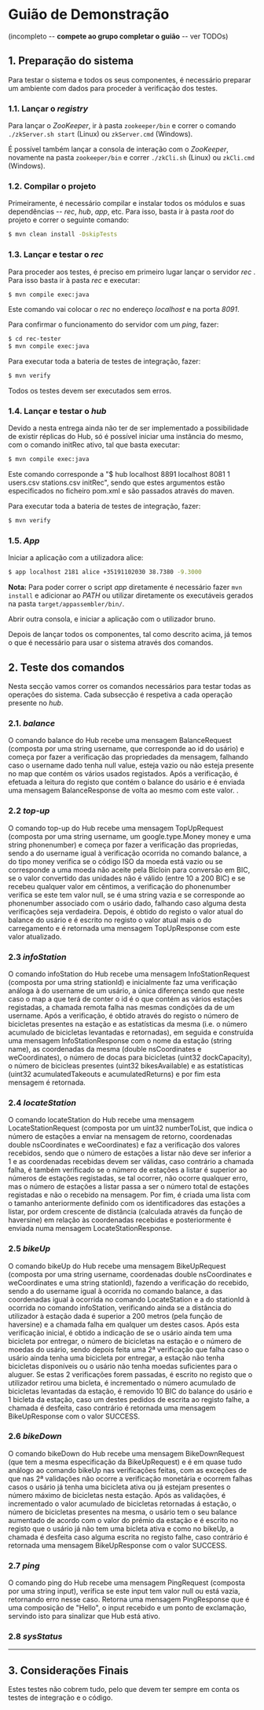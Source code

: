 # Guião de Demonstração

(incompleto -- **compete ao grupo completar o guião** -- ver TODOs)

## 1. Preparação do sistema

Para testar o sistema e todos os seus componentes, é necessário preparar um ambiente com dados para proceder à verificação dos testes.

### 1.1. Lançar o *registry*

Para lançar o *ZooKeeper*, ir à pasta `zookeeper/bin` e correr o comando  
`./zkServer.sh start` (Linux) ou `zkServer.cmd` (Windows).

É possível também lançar a consola de interação com o *ZooKeeper*, novamente na pasta `zookeeper/bin` e correr `./zkCli.sh` (Linux) ou `zkCli.cmd` (Windows).

### 1.2. Compilar o projeto

Primeiramente, é necessário compilar e instalar todos os módulos e suas dependências --  *rec*, *hub*, *app*, etc.
Para isso, basta ir à pasta *root* do projeto e correr o seguinte comando:

```sh
$ mvn clean install -DskipTests
```

### 1.3. Lançar e testar o *rec*

Para proceder aos testes, é preciso em primeiro lugar lançar o servidor *rec* .
Para isso basta ir à pasta *rec* e executar:

```sh
$ mvn compile exec:java
```

Este comando vai colocar o *rec* no endereço *localhost* e na porta *8091*.

Para confirmar o funcionamento do servidor com um *ping*, fazer:

```sh
$ cd rec-tester
$ mvn compile exec:java
```

Para executar toda a bateria de testes de integração, fazer:

```sh
$ mvn verify
```

Todos os testes devem ser executados sem erros.


### 1.4. Lançar e testar o *hub*

Devido a nesta entrega ainda não ter de ser implementado a possibilidade de existir réplicas do Hub, só é possível iniciar uma instância do mesmo, com o comando initRec ativo, tal que basta executar:

```sh
$ mvn compile exec:java
```

Este comando corresponde a "$ hub localhost 8891 localhost 8081 1 users.csv stations.csv initRec", sendo que estes argumentos estão especificados no ficheiro pom.xml e são passados através do maven.

Para executar toda a bateria de testes de integração, fazer:

```sh
$ mvn verify
```

### 1.5. *App*

Iniciar a aplicação com a utilizadora alice:

```sh
$ app localhost 2181 alice +35191102030 38.7380 -9.3000
```

**Nota:** Para poder correr o script *app* diretamente é necessário fazer `mvn install` e adicionar ao *PATH* ou utilizar diretamente os executáveis gerados na pasta `target/appassembler/bin/`.

Abrir outra consola, e iniciar a aplicação com o utilizador bruno.

Depois de lançar todos os componentes, tal como descrito acima, já temos o que é necessário para usar o sistema através dos comandos.

## 2. Teste dos comandos

Nesta secção vamos correr os comandos necessários para testar todas as operações do sistema.
Cada subsecção é respetiva a cada operação presente no *hub*.

### 2.1. *balance*

O comando balance do Hub recebe uma mensagem BalanceRequest (composta por uma string username, que corresponde ao id do usário) e começa por fazer a verificação das propriedades da mensagem, falhando caso o username dado tenha null value, esteja vazio ou não esteja presente no map que contém os vários usados registados. Após a verificação, é efetuada a leitura do registo que contém o balance do usário e é enviada uma mensagem BalanceResponse de volta ao mesmo com este valor.
.
### 2.2 *top-up*

O comando top-up do Hub recebe uma mensagem TopUpRequest (composta por uma string username, um google.type.Money money e uma string phonenumber) e começa por fazer a verificação das propriedas, sendo a do username igual à verificação ocorrida no comando balance, a do tipo money verifica se o código ISO da moeda está vazio ou se corresponde a uma moeda não aceite pela Bicloin para conversão em BIC, se o valor convertido das unidades não é válido (entre 10 a 200 BIC) e se recebeu qualquer valor em cêntimos, a verificação do phonenumber verifica se este tem valor null, se é uma string vazia e se corresponde ao phonenumber associado com o usário dado, falhando caso alguma desta verificações seja verdadeira. Depois, é obtido do registo o valor atual do balance do usário e é escrito no registo o valor atual mais o do carregamento e é retornada uma mensagem TopUpResponse com este valor atualizado.

### 2.3 *infoStation*

O comando infoStation do Hub recebe uma mensagem InfoStationRequest (composta por uma string stationId) e inicialmente faz uma verificação análoga à do username de um usário, a única diferença sendo que neste caso o map a que terá de conter o id é o que contém as vários estações registadas, a chamada remota falha nas mesmas condições da de um username. Após a verificação, é obtido através do registo o número de bicicletas presentes na estação e as estatísticas da mesma (i.e. o número acumulado de bicicletas levantadas e retornadas), em seguida e construída uma mensagem InfoStationResponse com o nome da estação (string name), as coordenadas da mesma (double nsCoordinates e weCoordinates), o número de docas para bicicletas (uint32 dockCapacity), o número de bicicleas presentes (uint32 bikesAvailable) e as estatísticas (uint32 acumulatedTakeouts e acumulatedReturns) e por fim esta mensagem é retornada.

### 2.4 *locateStation*

O comando locateStation do Hub recebe uma mensagem LocateStationRequest (composta por um uint32 numberToList, que indica o número de estações a enviar na mensagem de retorno, coordenadas double nsCoordinates e weCoordinates) e faz a verificação dos valores recebidos, sendo que o número de estações a listar não deve ser inferior a 1 e as coordenadas recebidas devem ser válidas, caso contrário a chamada falha, é também verificado se o número de estações a listar é superior ao números de estações registadas, se tal ocorrer, não ocorre qualquer erro, mas o número de estações a listar passa a ser o número total de estações registadas e não o recebido na mensagem. Por fim, é criada uma lista com o tamanho anteriormente definido com os identificadores das estações a listar, por ordem crescente de distância (calculada através da função de haversine) em relação às coordenadas recebidas e posteriormente é enviada numa mensagem LocateStationResponse.

### 2.5 *bikeUp*

O comando bikeUp do Hub recebe uma mensagem BikeUpRequest (composta por uma string username, coordenadas double nsCoordinates e weCoordinates e uma string stationId), fazendo a verificação do recebido, sendo a do username igual à ocorrida no comando balance, a das coordenadas igual à ocorrida no comando LocateStation e a do stationId à ocorrida no comando infoStation, verificando ainda se a distância do utilizador à estação dada é superior a 200 metros (pela função de haversine) e a chamada falha em qualquer um destes casos. Após esta verificação inicial, é obtido a indicação de se o usário ainda tem uma bicicleta por entregar, o número de bicicletas na estação e o número de moedas do usário, sendo depois feita uma 2ª verificação que falha caso o usário ainda tenha uma bicicleta por entregar, a estação não tenha bicicletas disponíveis ou o usário não tenha moedas suficientes para o aluguer. Se estas 2 verificações forem passadas, é escrito no registo que o utilizador retirou uma bicleta, é incrementado o número acumulado de bicicletas levantadas da estação, é removido 10 BIC do balance do usário e 1 bicleta da estação, caso um destes pedidos de escrita ao registo falhe, a chamada é desfeita, caso contrário é retornada uma mensagem BikeUpResponse com o valor SUCCESS.

### 2.6 *bikeDown*

O comando bikeDown do Hub recebe uma mensagem BikeDownRequest (que tem a mesma especificação da BikeUpRequest) e é em quase tudo análogo ao comando bikeUp nas verificações feitas, com as exceções de que nas 2ª validações não ocorre a verificação monetária e ocorrem falhas casos o usário já tenha uma bicicleta ativa ou já estejam presentes o número máximo de bicicletas nesta estação. Após as validações, é incrementado o valor acumulado de bicicletas retornadas á estação, o número de bicicletas presentes na mesma, o usário tem o seu balance aumentado de acordo com o valor do prémio da estação e é escrito no registo que o usário já não tem uma bicleta ativa e como no bikeUp, a chamada é desfeita caso alguma escrita no registo falhe, caso contrário é retornada uma mensagem BikeUpResponse com o valor SUCCESS.

### 2.7 *ping*

O comando ping do Hub recebe uma mensagem PingRequest (composta por uma string input), verifica se este input tem valor null ou está vazia, retornando erro nesse caso. Retorna uma mensagem PingResponse que é uma composição de "Hello", o input recebido e um ponto de exclamação, servindo isto para sinalizar que Hub está ativo.

### 2.8 *sysStatus*



----

## 3. Considerações Finais

Estes testes não cobrem tudo, pelo que devem ter sempre em conta os testes de integração e o código.
